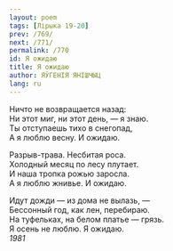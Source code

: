 ```yaml
---
layout: poem
tags: [Лірыка 19-20]
prev: /769/
next: /771/
permalink: /770
id: Я ожидаю
title: Я ожидаю
author: ЯЎГЕНІЯ ЯНІШЧЫЦ
lang: ru
---
```



Ничто не возвращается назад:  
Ни этот миг, ни этот день, — я знаю.  
Ты отступаешь тихо в снегопад,  
А я люблю весну. И ожидаю.  

Разрыв-трава. Несбитая роса.  
Холодный месяц по лесу плутает.  
И наша тропка рожью заросла.  
А я люблю жнивье. И ожидаю.  

Идут дожди — из дома не вылазь, —  
Бессонный год, как лен, перебираю.  
На туфельках, на белом платье — грязь.  
Я осень не люблю. Я ожидаю.  
*1981*  
